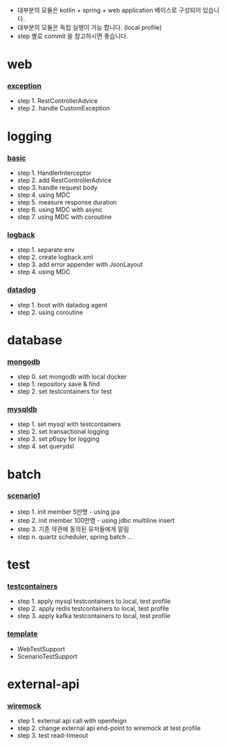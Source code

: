 - 대부분의 모듈은 kotlin + spring + web application 베이스로 구성되어 있습니다.
- 대부분의 모듈은 독립 실행이 가능 합니다. (local profile)
- step 별로 commit 을 참고하시면 좋습니다.

# web

### [exception](https://github.com/Hyune-s-lab/kopring-workshop/tree/main/web/exception)

- step 1. RestControllerAdvice
- step 2. handle CustomException

# logging

### [basic](https://github.com/Hyune-s-lab/kopring-workshop/tree/main/logging/basic)

- step 1. HandlerInterceptor
- step 2. add RestControllerAdvice
- step 3. handle request body
- step 4. using MDC
- step 5. measure response duration
- step 6. using MDC with async
- step 7. using MDC with coroutine

### [logback](https://github.com/Hyune-s-lab/kopring-workshop/tree/main/logging/logback)

- step 1. separate env
- step 2. create logback.xml
- step 3. add error appender with JsonLayout
- step 4. using MDC

### [datadog](https://github.com/Hyune-s-lab/kopring-workshop/tree/main/logging/datadog)

- step 1. boot with datadog agent
- step 2. using coroutine

# database

### [mongodb](https://github.com/Hyune-s-lab/kopring-workshop/tree/main/db/mongodb)

- step 0. set mongodb with local docker
- step 1. repository save & find
- step 2. set testcontainers for test

### [mysqldb](https://github.com/Hyune-s-lab/kopring-workshop/tree/main/db/mysqldb)

- step 1. set mysql with testcontainers
- step 2. set transactional logging
- step 3. set p6spy for logging
- step 4. set querydsl

# batch

### [scenario1](https://github.com/Hyune-s-lab/kopring-workshop/tree/main/batch/scenario1)

- step 1. init member 5만명 - using jpa
- step 2. init member 100만명 - using jdbc multiline insert
- step 3. 기존 약관에 동의된 유저들에게 알림
- step n. quartz scheduler, spring batch ...

# test

### [testcontainers](https://github.com/Hyune-s-lab/kopring-workshop/tree/main/test/testcontainers)

- step 1. apply mysql testcontainers to local, test profile
- step 2. apply redis testcontainers to local, test profile
- step 3. apply kafka testcontainers to local, test profile

### [template](https://github.com/Hyune-s-lab/kopring-workshop/tree/main/test/template)

- WebTestSupport
- ScenarioTestSupport

# external-api

### [wiremock](https://github.com/Hyune-s-lab/kopring-workshop/tree/main/external-api/wiremock)

- step 1. external api call with openfeign
- step 2. change external api end-point to wiremock at test profile
- step 3. test read-timeout
